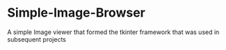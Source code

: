 # Simple-Image-Browser
A simple Image viewer that formed the tkinter framework that was used in subsequent projects 

